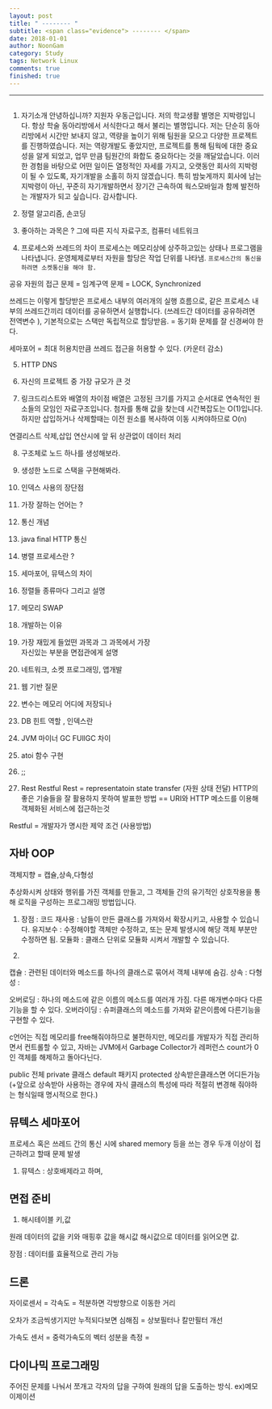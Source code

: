 ```yaml
---
layout: post
title: " -------- "
subtitle: <span class="evidence"> -------- </span>
date: 2018-01-01
author: NoonGam
category: Study
tags: Network Linux
comments: true
finished: true
---
```


---

##


1. 자기소개
안녕하십니까? 지원자 우동근입니다. 저의 학교생활 별명은 지박령입니다.
항상 학술 동아리방에서 서식한다고 해서 불리는 별명입니다. 저는 단순히 동아리방에서 시간만 보내지 않고, 역량을 높이기 위해 팀원을 모으고 다양한 프로젝트를 진행하였습니다.
저는 역량개발도 좋았지만, 프로젝트를 통해 팀웍에 대한 중요성을 알게 되었고, 업무 만큼 팀원간의 화합도 중요하다는 것을 깨달았습니다.
이러한 경험을 바탕으로 어떤 일이든 열정적인 자세를 가지고, 오랫동안 회사의 지박령이 될 수 있도록, 자기개발을 소홀히 하지 않겠습니다.
특히 밤늦게까지 회사에 남는 지박령이 아닌, 꾸준히 자기개발하면서 장기간 근속하여 웍스모바일과 함께 발전하는 개발자가 되고 싶습니다. 감사합니다.

2. 정렬 알고리즘, 손코딩



3. 좋아하는 과목은 ? 그에 따른 지식
자료구조, 컴퓨터 네트워크


4. 프로세스와 쓰레드의 차이
프로세스는 메모리상에 상주하고있는 상태나 프로그램을 나타냅니다.
운영체제로부터 자원을 할당은 작업 단위를 나타냄.
`프로세스간의 통신을 하려면 소켓통신을 해야 함.`

공유 자원의 접근 문제 = 임계구역 문제 = LOCK, Synchronized

쓰레드는 이렇게 할당받은 프로세스 내부의 여러개의 실행 흐름으로, 같은 프로세스 내부의
쓰레드간끼리 데이터를 공유하면서 실행합니다. (쓰레드간 데이터를 공유하려면 전역변수 ), 기본적으로는 스택만 독립적으로 할당받음.
= 동기화 문제를 잘 신경써야 한다.

세마포어 = 최대 허용치만큼 쓰레드 접근을 허용할 수 있다. (카운터 감소)

5. HTTP DNS


6. 자신의 프로젝트 중 가장 규모가 큰 것


7. 링크드리스트와 배열의 차이점
배열은 고정된 크기를 가지고 순서대로 연속적인 원소들의 모임인 자료구조입니다.
첨자를 통해 값을 찾는데 시간복잡도는 O(1)입니다. 하지만 삽입하거나 삭제할때는
이전 원소를 복사하여 이동 시켜야하므로 O(n)

연결리스트
삭제,삽입 연산시에 앞 뒤 상관없이 데이터 처리


8. 구조체로 노드 하나를 생성해보라.


9. 생성한 노드로 스택을 구현해봐라.

10. 인덱스 사용의 장단점

11. 가장 잘하는 언어는 ?

12. 통신 개념


13. java final  HTTP 통신

14. 병렬 프로세스란 ?

15. 세마포어, 뮤텍스의 차이

16. 정렬들 종류마다 그리고 설명

17. 메모리 SWAP

18. 개발하는 이유

19. 가장 재밌게 들었떤 과목과 그 과목에서 가장  
 자신있는 부분을 면접관에게 설명


20. 네트워크, 소켓 프로그래밍, 앱개발


21. 웹 기반 질문


22. 변수는 메모리 어디에 저장되나


23. DB 힌트 역할 , 인덱스란


24. JVM 마이너 GC FUllGC 차이

25. atoi 함수 구현

26. ;;


27. Rest Restful
Rest = representatoin state transfer (자원 상태 전달)
HTTP의 좋은 기술들을 잘 활용하지 못하여 발표한 방법
== URI와 HTTP 메소드를 이용해 객체화된 서비스에 접근하는것


Restful = 개발자가 명시한 제약 조건 (사용방법)



## 자바 OOP

객체지향 = 캡슐,상속,다형성

추상화시켜 상태와 행위를 가진 객체를 만들고, 그 객체들 간의 유기적인 상호작용을 통해
로직을 구성하는 프로그래밍 방법입니다.

1. 장점 :
코드 재사용 : 남들이 만든 클래스를 가져와서 확장시키고, 사용할 수 있습니다.
유지보수 : 수정해야할 객체만 수정하고, 또는 문제 발생시에 해당 객체 부분만 수정하면 됨.
모듈화 : 클래스 단위로 모듈화 시켜서 개발할 수 있습니다.

2.

캡슐 : 관련된 데이터와 메소드를 하나의 클래스로 묶어서 객체 내부에 숨김.
상속 :
다형성 :

오버로딩 : 하나의 메소드에 같은 이름의 메소드를 여러개 가짐.
다른 매개변수마다 다른 기능을 할 수 있다.
오버라이딩 : 슈퍼클래스의 메소드를 가져와 같은이름에 다른기능을 구현할 수 있다.

c언어는 직접 메모리를 free해줘야하므로 불편하지만, 메모리를 개발자가 직접 관리하면서 컨트롤할 수 있고, 자바는 JVM에서 Garbage Collector가 레퍼런스 count가 0인 객체를 해제하고 돌아다닌다.


public 전체
private 클래스
default 패키지
protected 상속받은클래스면 어디든가능 (+앞으로 상속받아 사용하는 경우에 자식 클래스의 특성에 따라 적절히 변경해 줘야하는 형식일때 명시적으로 한다.)

## 뮤텍스 세마포어

프로세스 혹은 쓰레드 간의 통신 시에 shared memory 등을 쓰는 경우 두개 이상이 접근하려고 할때
문제 발생

1. 뮤텍스 : 상호배제라고 하며,


## 면접 준비

1. 해시테이블
키,값

원래 데이터의 값을 키와 매핑후 값을 해시값
해시값으로 데이터를 읽어오면 값.

장점 : 데이터를 효율적으로 관리 가능


## 드론

자이로센서 = 각속도 = 적분하면 각방향으로 이동한 거리

오차가 조금씩생기지만 누적되다보면 심해짐 = 상보필터나 칼만필터 개선


가속도 센서 = 중력가속도의 벡터 성분을 측정 =


## 다이나믹 프로그래밍

주어진 문제를 나눠서 쪼개고 각자의 답을 구하여 원래의 답을 도출하는 방식. ex)메모이제이션
